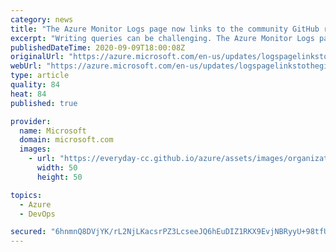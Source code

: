 ```yaml
---
category: news
title: "The Azure Monitor Logs page now links to the community GitHub repo"
excerpt: "Writing queries can be challenging. The Azure Monitor Logs page now links to hundreds of community-shared examples, so you don't need to start from scratch."
publishedDateTime: 2020-09-09T18:00:08Z
originalUrl: "https://azure.microsoft.com/en-us/updates/logspagelinkstothegitrepo/"
webUrl: "https://azure.microsoft.com/en-us/updates/logspagelinkstothegitrepo/"
type: article
quality: 84
heat: 84
published: true

provider:
  name: Microsoft
  domain: microsoft.com
  images:
    - url: "https://everyday-cc.github.io/azure/assets/images/organizations/microsoft.com-50x50.jpg"
      width: 50
      height: 50

topics:
  - Azure
  - DevOps

secured: "6hnmnQ8DVjYK/rL2NjLKacsrPZ3LcseeJQ6hEuDIZ1RKX9EvjNBRyyU+98tfURineW7IMbA/aFd/H7FVqjedOrt/WyWhUl2UEyIXrRLByAeUtL7SYKnNGnd+tgn9azUNPrREDO9lhUvA/h87MDJavyE/azwjDI/nzFVZsvSpkXuN75lkXgFW27/nbpLWid3kROrXumWgrIeD0tdyl+cnge/bLLZZqms56r/rMnIZXC5W06Hr9E6bnLr7gL4D3MrstLIzwbaeZC3xRn2VojS+GCLOGaZL4royp1weRTT+u9XT1pxCmodc1vCZaOExGzorXAsvuuK5acgjDDV+aAVszz5rApQG9DZq+YgGUqJqaro=;4vyP9U8d/QWhLm7c5PFS/Q=="
---
```


